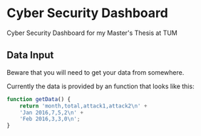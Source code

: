 # Cyber Security Dashboard

Cyber Security Dashboard for my Master's Thesis at TUM

## Data Input

Beware that you will need to get your data from somewhere.

Currently the data is provided by an function that looks like this:

```javascript
function getData() {
    return 'month,total,attack1,attack2\n' +
    'Jan 2016,7,5,2\n' +
    'Feb 2016,3,3,0\n';
}
```
